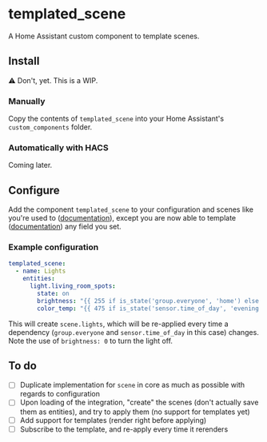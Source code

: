 # templated_scene

A Home Assistant custom component to template scenes.

## Install

:warning: Don't, yet. This is a WIP.

### Manually

Copy the contents of `templated_scene` into your Home Assistant's `custom_components` folder.

### Automatically with HACS

Coming later.

## Configure

Add the component `templated_scene` to your configuration and scenes like you're used to ([documentation](https://www.home-assistant.io/integrations/scene/)), except you are now able to template ([documentation](https://www.home-assistant.io/docs/configuration/templating/)) any field you set.

### Example configuration

```yaml
templated_scene:
  - name: Lights
    entities:
      light.living_room_spots:
        state: on
        brightness: "{{ 255 if is_state('group.everyone', 'home') else 0 }}"
        color_temp: "{{ 475 if is_state('sensor.time_of_day', 'evening') else 350 }}"
```

This will create `scene.lights`, which will be re-applied every time a dependency (`group.everyone` and `sensor.time_of_day` in this case) changes. Note the use of `brightness: 0` to turn the light off.

## To do

- [ ] Duplicate implementation for `scene` in core as much as possible with regards to configuration
- [ ] Upon loading of the integration, "create" the scenes (don't actually save them as entities), and try to apply them (no support for templates yet)
- [ ] Add support for templates (render right before applying)
- [ ] Subscribe to the template, and re-apply every time it rerenders

